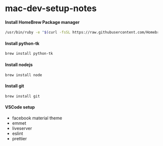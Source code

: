 # mac-dev-setup-notes

#### Install HomeBrew Package manager
```bash
/usr/bin/ruby -e "$(curl -fsSL https://raw.githubusercontent.com/Homebrew/install/master/install)"
```

#### Install python-tk
```bash
brew install python-tk
```

#### Install nodejs
```bash
brew install node
```

#### Install git
```bash
brew install git
```


#### VSCode setup
- facebook material theme
- emmet
- liveserver
- eslint
- prettier